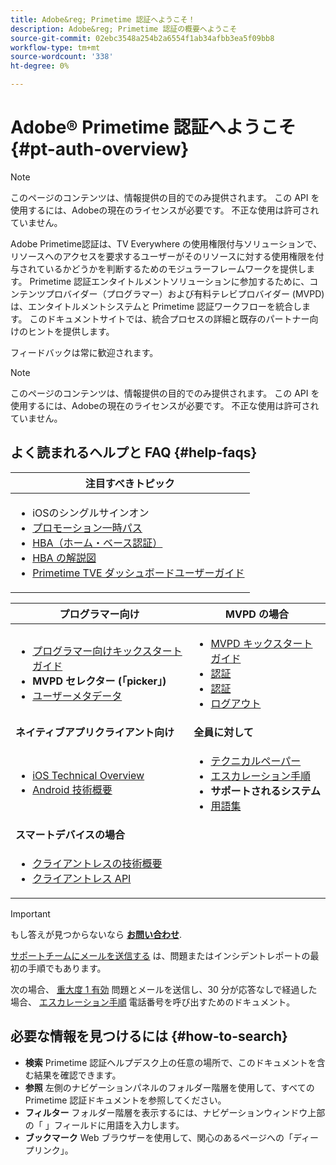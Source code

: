 ```yaml
---
title: Adobe&reg; Primetime 認証へようこそ！
description: Adobe&reg; Primetime 認証の概要へようこそ
source-git-commit: 02ebc3548a254b2a6554f1ab34afbb3ea5f09bb8
workflow-type: tm+mt
source-wordcount: '338'
ht-degree: 0%

---
```


# Adobe® Primetime 認証へようこそ {#pt-auth-overview}

>[!NOTE]
>
>このページのコンテンツは、情報提供の目的でのみ提供されます。 この API を使用するには、Adobeの現在のライセンスが必要です。 不正な使用は許可されていません。

Adobe Primetime認証は、TV Everywhere の使用権限付与ソリューションで、リソースへのアクセスを要求するユーザーがそのリソースに対する使用権限を付与されているかどうかを判断するためのモジュラーフレームワークを提供します。 Primetime 認証エンタイトルメントソリューションに参加するために、コンテンツプロバイダー（プログラマー）および有料テレビプロバイダー (MVPD) は、エンタイトルメントシステムと Primetime 認証ワークフローを統合します。 このドキュメントサイトでは、統合プロセスの詳細と既存のパートナー向けのヒントを提供します。

フィードバックは常に歓迎されます。

>[!NOTE]
>
>このページのコンテンツは、情報提供の目的でのみ提供されます。 この API を使用するには、Adobeの現在のライセンスが必要です。 不正な使用は許可されていません。

## よく読まれるヘルプと FAQ {#help-faqs}

| **注目すべきトピック** |
|-|
| <ul><li>iOSのシングルサインオン</li><li>[プロモーション一時パス](/help/authentication/promotional-temp-pass.md)</li><li>[HBA（ホーム・ベース認証）](/help/authentication/home-based-authn-tve.md)</li><li>[HBA の解説図](https://dzf8vqv24eqhg.cloudfront.net/userfiles/258/326/ckfinder/files/AdobeNewsletterHBA.pdf)</li><li>[Primetime TVE ダッシュボードユーザーガイド](/help/authentication/tve-dashboard-user-guide.md)</li></ul> |

| **プログラマー向け** | **MVPD の場合** |
|------------------------------------------------------------------------------|-------------------------------------------------------------------------------------------------|
| <ul><li>[プログラマー向けキックスタートガイド](/help/authentication/programmer-kickstart-guide.md)</li><li>**MVPD セレクター (「picker」)**</li><li>[ユーザーメタデータ](/help/authentication/user-metadata.md)</li></ul> | <ul><li>[MVPD キックスタートガイド](/help/authentication/mvpd-kickstart-guide.md)</li><li>[認証](/help/authentication/authn-usecase.md)</li><li>[認証](/help/authentication/authz-usecase.md)</li><li>[ログアウト](/help/authentication/usecase-mvpd-logout.md)</li></ul> |
| **ネイティブアプリクライアント向け** | **全員に対して** |
| <ul><li>[iOS Technical Overview](/help/authentication/iostvos-sdk-overview.md)</li><li>[Android 技術概要](/help/authentication/android-sdk-overview.md)</li></ul> | <ul><li>[テクニカルペーパー](/help/authentication/technical-paper.md)</li><li>[エスカレーション手順](/help/authentication/escalation-procedures.md)</li><li>**サポートされるシステム**</li><li>[用語集](/help/authentication/glossary.md)</li></ul> |
| **スマートデバイスの場合** | |
| <ul><li>[クライアントレスの技術概要](/help/authentication/rest-api-overview.md)</li><li>[クライアントレス API](/help/authentication/rest-api-reference.md)</li></ul> | |

>[!IMPORTANT]
>
>もし答えが見つからないなら [**お問い合わせ**](mailto:tve-support@adobe.com).
>
>[サポートチームにメールを送信する](mailto:tve-support@adobe.com) は、問題またはインシデントレポートの最初の手順でもあります。
>
>次の場合、 [重大度 1 有効](/help/authentication/escalation-procedures.md) 問題とメールを送信し、30 分が応答なしで経過した場合、 [エスカレーション手順](/help/authentication/escalation-procedures.md) 電話番号を呼び出すためのドキュメント。
>


## 必要な情報を見つけるには {#how-to-search}

* **検索** Primetime 認証ヘルプデスク上の任意の場所で、このドキュメントを含む結果を確認できます。
* **参照** 左側のナビゲーションパネルのフォルダー階層を使用して、すべての Primetime 認証ドキュメントを参照してください。
* **フィルター** フォルダー階層を表示するには、ナビゲーションウィンドウ上部の「 」フィールドに用語を入力します。
* **ブックマーク** Web ブラウザーを使用して、関心のあるページへの「ディープリンク」。

